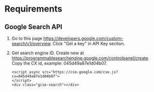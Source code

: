 # Requirements

## Google Search API

1. Go to this page https://developers.google.com/custom-search/v1/overview. Click "Get a key" in API Key section.

2. Get search engine ID. Create new at https://programmablesearchengine.google.com/controlpanel/create. Copy the CX id, example: 045d49a87e1d04b07.

   ```
   <script async src="https://cse.google.com/cse.js?cx=045d49a87e1d04b07">
   </script>
   <div class="gcse-search"></div>
   ```

   

